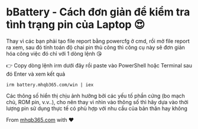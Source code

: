 # bBattery - Cách đơn giản để kiểm tra tình trạng pin của Laptop 😍

Thay vì các bạn phải tạo file report bằng powercfg ở cmd, rồi mở file report ra xem, sau đó tính toán độ chai pin thủ công thì công cụ này sẽ đơn giản hóa công việc đó chỉ với 1 dòng lệnh 😘

👉 Copy dòng lệnh irm dưới đây rồi paste vào PowerShell hoặc Terminal sau đó Enter và xem kết quả

```
irm battery.mhqb365.com/win | iex
```

Các thông số hiển thị chịu ảnh hưởng bởi các yếu tố phần cứng (bo mạch chủ, ROM pin, v.v..), cho nên thay vì nhìn vào thông số thì hãy dựa vào thời lượng pin sử dụng thực tế có phù hợp với nhu cầu của bản thân hay không

From [mhqb365.com](https://mhqb365.com) with ❤️
